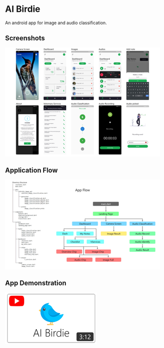 # AI Birdie

An android app for image and audio classification.

## Screenshots

<img src = "ss/v2.jpg">

## Application Flow
<img src = "tree.jpg">

## App Demonstration
<a href = "https://youtu.be/VaODtjhh4JU" target="_blank"><img src = "images/Thumbnail.jpg" width="300" align="left"></a>
